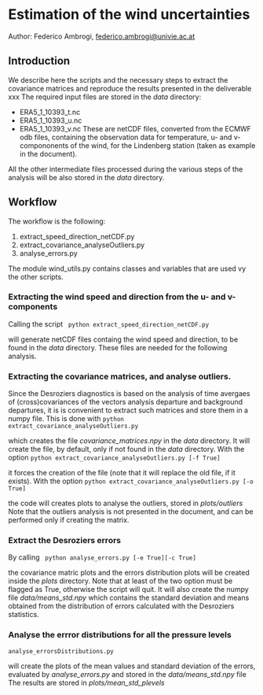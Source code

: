 # Estimation of the wind uncertainties

  Author: Federico Ambrogi, federico.ambrogi@univie.ac.at



## Introduction
We describe here the scripts and the necessary steps to extract the covariance matrices
and reproduce the results presented in the deliverable xxx
The required input files are stored in the *data* directory:
- ERA5_1_10393_t.nc
- ERA5_1_10393_u.nc
- ERA5_1_10393_v.nc
These are netCDF files, converted from the ECMWF odb files, containing the observation data for temperature, u- and v-compononents of the wind,
for the Lindenberg station (taken as example in the document).

All the other intermediate files processed during the various steps of the analysis will be also 
stored in the *data* directory.

## Workflow
The workflow is the following:
1. extract_speed_direction_netCDF.py 
2. extract_covariance_analyseOutliers.py
3. analyse_errors.py 

The module wind_utils.py contains classes and variables that are used vy the other scripts.

### Extracting the wind speed and direction from the u- and v-components
Calling the script
` python extract_speed_direction_netCDF.py` 

will generate netCDF files containg the wind speed and direction, to be found in the *data* directory.
These files are needed for the following analysis.

### Extracting the covariance matrices, and analyse outliers.
Since the Desroziers diagnostics is based on the analysis of time avergaes of (cross)covariances of the vectors analysis departure
 and background departures, it is is convenient to extract such matrices and store them in a numpy file.
This is done with
`python extract_covariance_analyseOutliers.py`

which creates the file *covariance_matrices.npy* in the *data* directory.
It will create the file, by default, only if not found in the *data* directory.
With the option
`python extract_covariance_analyseOutliers.py [-f True] `

it forces the creation of the file (note that it will replace the old file, if it exists).
With the option
`python extract_covariance_analyseOutliers.py [-o True] `

the code will creates plots to analyse the outliers, stored in *plots/outliers*
Note that the outliers analysis is not presented in the document, and can be performed
only if creating the matrix.

### Extract the Desroziers errors
By calling
` python analyse_errors.py [-e True][-c True]`

the covariance matric plots and the errors distribution plots will be created inside the *plots* directory.
Note that at least of the two option must be flagged as True, otherwise the script will quit.
It will also create the numpy file *data/means_std.npy* which contains
the standard deviation and means obtained from the distribution of errors
calculated with the Desroziers statistics.

### Analyse the errror distributions for all the pressure levels
`analyse_errorsDistributions.py`

will create the plots of the mean values and standard deviation of the errors, 
evaluated by *analyse_errors.py* and stored in the *data/means_std.npy* file
The results are stored in *plots/mean_std_plevels*



 